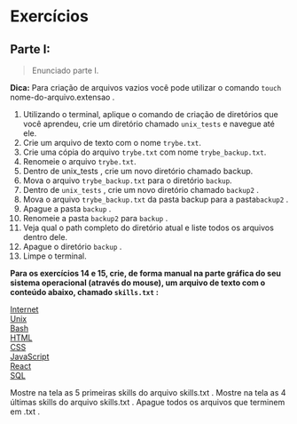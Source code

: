 # Exercícios
## Parte I:
>Enunciado parte I.

**Dica:** Para criação de arquivos vazios você pode utilizar o comando `touch` nome-do-arquivo.extensao .
1. Utilizando o terminal, aplique o comando de criação de diretórios que você aprendeu, crie um diretório chamado `unix_tests` e navegue até ele.
2. Crie um arquivo de texto com o nome `trybe.txt`.
3. Crie uma cópia do arquivo `trybe.txt` com nome `trybe_backup.txt`.
4. Renomeie o arquivo `trybe.txt`.
5. Dentro de unix_tests , crie um novo diretório chamado backup.
6. Mova o arquivo `trybe_backup.txt` para o diretório `backup`.
7. Dentro de `unix_tests` , crie um novo diretório chamado `backup2` .
8. Mova o arquivo `trybe_backup.txt` da pasta backup para a pasta`backup2` .
9. Apague a pasta `backup` .
10. Renomeie a pasta `backup2` para `backup` .
11. Veja qual o path completo do diretório atual e liste todos os arquivos dentro dele.
12. Apague o diretório `backup` .
13. Limpe o terminal.  

**Para os exercícios 14 e 15, crie, de forma manual na parte gráfica do seu sistema operacional (através do mouse), um arquivo de texto com o conteúdo abaixo, chamado `skills.txt` :**  

[Internet  
Unix  
Bash  
HTML  
CSS  
JavaScript  
React  
SQL](https://via.placeholder.com/1100x300/000000/000000?text=+)   

Mostre na tela as 5 primeiras skills do arquivo skills.txt .
Mostre na tela as 4 últimas skills do arquivo skills.txt .
Apague todos os arquivos que terminem em .txt .